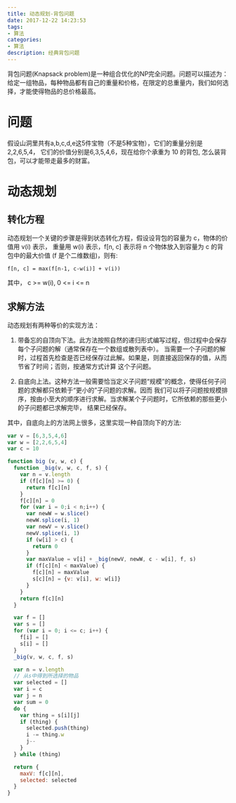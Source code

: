 ```yaml
---
title: 动态规划-背包问题
date: 2017-12-22 14:23:53
tags:
- 算法
categories:
- 算法
description: 经典背包问题
---
```


背包问题(Knapsack problem)是一种组合优化的NP完全问题。问题可以描述为：
给定一组物品，每种物品都有自己的重量和价格，在限定的总重量内，我们如何选择，才能使得物品的总价格最高。

# 问题
假设山洞里共有a,b,c,d,e这5件宝物（不是5种宝物），它们的重量分别是2,2,6,5,4，
它们的价值分别是6,3,5,4,6，现在给你个承重为 10 的背包, 怎么装背包，可以才能带走最多的财富。

# 动态规划
## 转化方程
动态规划一个关键的步骤是得到状态转化方程，假设设背包的容量为 c，物体的价值用 v(i) 表示，
重量用 w(i) 表示，f[n, c] 表示将 n 个物体放入到容量为 c 的背包中的最大价值 (f 是个二维数组)，则有:
```
f[n, c] = max(f[n-1, c-w(i)] + v(i)) 
```
其中， c >= w(i), 0 <= i <= n

## 求解方法
动态规划有两种等价的实现方法：

1. 带备忘的自顶向下法。此方法按照自然的递归形式编写过程，但过程中会保存每个子问题的解（通常保存在一个数组或散列表中）。
当需要一个子问题的解时，过程首先检查是否已经保存过此解。如果是，则直接返回保存的值，从而节省了时间；否则，按通常方式计算
这个子问题。

2. 自底向上法。这种方法一般需要恰当定义子问题“规模”的概念，使得任何子问题的求解都只依赖于“更小的”子问题的求解。因而
我们可以将子问题按规模排序，按由小至大的顺序进行求解。当求解某个子问题时，它所依赖的那些更小的子问题都已求解完毕，
结果已经保存。

其中，自底向上的方法网上很多，这里实现一种自顶向下的方法:

```javascript
var v = [6,3,5,4,6]
var w = [2,2,6,5,4]
var c = 10

function big (v, w, c) {
  function _big(v, w, c, f, s) {
    var n = v.length
    if (f[c][n] >= 0) {
      return f[c][n]
    }
    f[c][n] = 0
    for (var i = 0;i < n;i++) {
      var newW = w.slice()
      newW.splice(i, 1)
      var newV = v.slice()
      newV.splice(i, 1)
      if (w[i] > c) {
        return 0
      }
      var maxValue = v[i] + _big(newV, newW, c - w[i], f, s)
      if (f[c][n] < maxValue) {
        f[c][n] = maxValue
        s[c][n] = {v: v[i], w: w[i]}
      }
    }
    return f[c][n]
  }

  var f = []
  var s = []
  for (var i = 0; i <= c; i++) {
    f[i] = []
    s[i] = []
  }
  _big(v, w, c, f, s)

  var n = v.length
  // 从s中得到所选择的物品
  var selected = []
  var i = c
  var j = n
  var sum = 0
  do {
    var thing = s[i][j]
    if (thing) {
      selected.push(thing)
      i -= thing.w
      j--
    }
  } while (thing)

  return {
    maxV: f[c][n],
    selected: selected
  }
}
```



